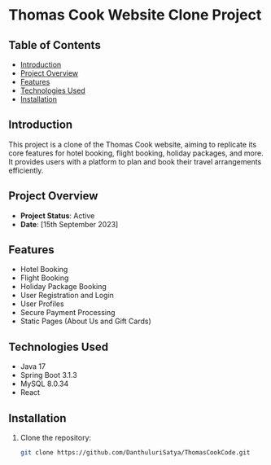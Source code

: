 # Thomas Cook Website Clone Project

## Table of Contents

- [Introduction](#introduction)
- [Project Overview](#project-overview)
- [Features](#features)
- [Technologies Used](#technologies-used)
- [Installation](#installation)


## Introduction

This project is a clone of the Thomas Cook website, aiming to replicate its core features for hotel booking, flight booking, holiday packages, and more. It provides users with a platform to plan and book their travel arrangements efficiently.

## Project Overview

- **Project Status**: Active
- **Date**: [15th September 2023]

## Features

- Hotel Booking
- Flight Booking
- Holiday Package Booking
- User Registration and Login
- User Profiles
- Secure Payment Processing
- Static Pages (About Us and Gift Cards)

## Technologies Used

- Java 17
- Spring Boot 3.1.3
- MySQL 8.0.34
- React

## Installation

1. Clone the repository:

   ```bash
   git clone https://github.com/DanthuluriSatya/ThomasCookCode.git

